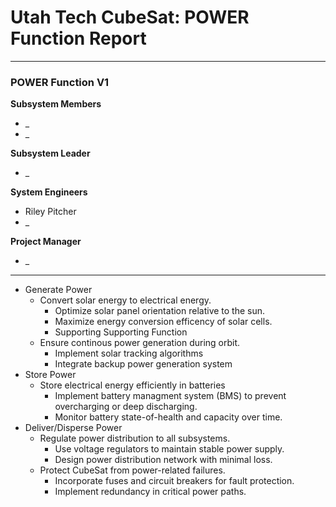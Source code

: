 # Utah Tech CubeSat: POWER Function Report
---
### POWER Function V1
**Subsystem Members**
* _
* _

**Subsystem Leader**
* _

**System Engineers**
* Riley Pitcher
* _

**Project Manager**
* _
---
* Generate Power
	* Convert solar energy to electrical energy.
		* Optimize solar panel orientation relative to the sun.
		* Maximize energy conversion efficency of solar cells.
		* Supporting Supporting Function
	* Ensure continous power generation during orbit.
        * Implement solar tracking algorithms
        * Integrate backup power generation system
* Store Power
	* Store electrical energy efficiently in batteries
		* Implement battery managment system (BMS) to prevent overcharging or deep discharging.
		* Monitor battery state-of-health and capacity over time.
* Deliver/Disperse Power
	* Regulate power distribution to all subsystems.
		* Use voltage regulators to maintain stable power supply.
        * Design power distribution network with minimal loss.
    * Protect CubeSat from power-related failures.
        * Incorporate fuses and circuit breakers for fault protection.
        * Implement redundancy in critical power paths.

